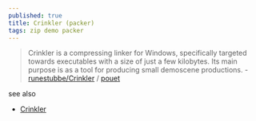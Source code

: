 ```yaml
---
published: true
title: Crinkler (packer)
tags: zip demo packer
---
```

> Crinkler is a compressing linker for Windows, specifically targeted towards executables with a size of just a few kilobytes. Its main purpose is as a tool for producing small demoscene productions. - [runestubbe/Crinkler](https://github.com/runestubbe/Crinkler) / [pouet](http://www.pouet.net/prod.php?which=18158)

see also 
- [Crinkler](https://in4k.github.io/wiki/crinkler)
